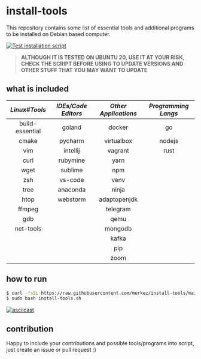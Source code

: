 # install-tools

This repository contains some list of essential tools and additional programs to be installed on Debian based computer.

[![Test installation script](https://github.com/merkez/insthat/actions/workflows/test-script.yml/badge.svg)](https://github.com/merkez/insthat/actions/workflows/test-script.yml)


> **ALTHOUGH IT IS TESTED ON UBUNTU 20, USE IT AT YOUR RISK, CHECK THE SCRIPT BEFORE USING TO UPDATE VERSIONS AND OTHER STUFF THAT YOU MAY WANT TO UPDATE**


## what is included 

| **_Linux#Tools_** | **_IDEs/Code Editors_** | **_Other Applications_** | **_Programming Langs_** |
|:-----------------:|:-----------------------:|:------------------------:|:-----------------------:|
|  build-essential  |          goland         |          docker          |            go           |
|       cmake       |         pycharm         |        virtualbox        |          nodejs         |
|        vim        |         intellij        |          vagrant         |           rust          |
|        curl       |         rubymine        |           yarn           |                         |
|        wget       |         sublime         |            npm           |                         |
|        zsh        |         vs-code         |           venv           |                         |
|        tree       |         anaconda        |          ninja           |                         |
|        htop       |         webstorm        |       adaptopenjdk       |                         |
|       ffmpeg      |                         |         telegram         |                         |
|        gdb        |                         |          qemu            |                         |
|      net-tools    |                         |         mongodb          |                         |
|                   |                         |          kafka           |                         |
|                   |                         |           pip            |                         |
|                   |                         |          zoom            |                         |

## how to run 

```bash
$ curl -fsSL https://raw.githubusercontent.com/merkez/install-tools/main/install-tools.sh -o install-tools.sh
$ sudo bash install-tools.sh
```


[![asciicast](https://asciinema.org/a/491489.svg)](https://asciinema.org/a/491489)



## contribution

Happy to include your contributions and possible tools/programs into script, just create an issue or pull request :)


